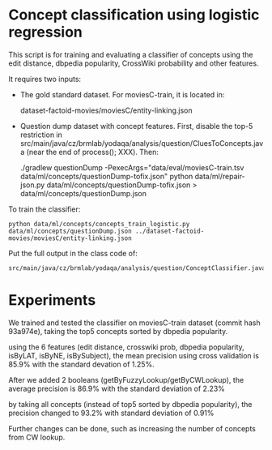 Concept classification using logistic regression
================================================

This script is for training and evaluating a classifier of concepts using the edit distance, dbpedia popularity, CrossWiki probability and other features.

It requires two inputs:

  * The gold standard dataset. For moviesC-train, it is located in:

	dataset-factoid-movies/moviesC/entity-linking.json

  * Question dump dataset with concept features.  First, disable the top-5
    restriction in src/main/java/cz/brmlab/yodaqa/analysis/question/CluesToConcepts.java
    (near the end of process(); XXX).  Then:

	./gradlew questionDump -PexecArgs="data/eval/moviesC-train.tsv data/ml/concepts/questionDump-tofix.json"
	python data/ml/repair-json.py data/ml/concepts/questionDump-tofix.json > data/ml/concepts/questionDump.json

To train the classifier:

	python data/ml/concepts/concepts_train_logistic.py data/ml/concepts/questionDump.json ../dataset-factoid-movies/moviesC/entity-linking.json

Put the full output in the class code of:

	src/main/java/cz/brmlab/yodaqa/analysis/question/ConceptClassifier.java

Experiments
===========
We trained and tested the classifier on moviesC-train dataset (commit hash 93a974e), taking the top5 concepts sorted by dbpedia popularity.

using the 6 features (edit distance, crosswiki prob, dbpedia popularity, isByLAT, isByNE, isBySubject), the mean precision using cross validation is 85.9% with the standard devation of 1.25%.

After we added 2 booleans (getByFuzzyLookup/getByCWLookup), the average precision is 86.9% with the standard deviation of 2.23%

by taking all concepts (instead of top5 sorted by dbpedia popularity), the precision changed to 93.2% with standard deviation of 0.91%

Further changes can be done, such as increasing the number of concepts from CW lookup.
